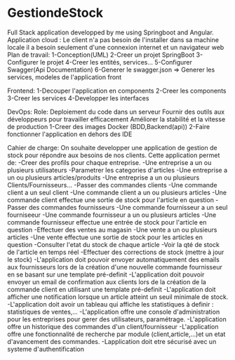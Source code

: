 # GestiondeStock
Full Stack application developped by me using Springboot and Angular.
Application cloud : Le client n'a pas besoin de l'installer dans sa machine locale
                    il a besoin seulement d'une connexion internet et un navigateur web
  Plan de travail:
1-Conception(UML)
2-Creer un projet SpringBoot
3-Configurer le projet
4-Creer les entités, services...
5-Configurer Swagger(Api Documentation)
6-Generer le swagger.json => Generer les services, modeles de l'application front

  Frontend:
1-Decouper l'application en components
2-Creer les components
3-Creer les services
4-Developper les interfaces

  DevOps:
Role: Deploiement du code dans un serveur
      Fournir des outils aux développeurs pour travailler efficacement
      Améliorer la stabilité et la vitesse de production
1-Creer des images Docker (BDD,Backend(api))
2-Faire fonctionner l'application en dehors des IDE

  Cahier de charge:
On souhaite developper une application de gestion de stock pour répondre aux besoins de nos
clients.
Cette application permet de:
-Creer des profils pour chaque entreprise.
-Une entreprise a un ou plusieurs utilisateurs
-Parametrer les categories d'articles
-Une entreprise a un ou plusieurs articles/produits
-Une entreprise a un ou plusieurs Clients/Fournisseurs...
-Passer des commandes clients
  -Une commande client a un seul client
  -Une commande client a un ou plusieurs articles
  -Une commande client effectue une sortie de stock pour l'article en
   question
-Passer des commandes fournisseurs
  -Une commande fournisseur a un seul fourniseeur
  -Une commande fournisseur a un ou plusieurs articles
  -Une commande fournisseur effectue une entrée de stock pour l'article en
   question
-Effectuer des ventes au magasin 
  -Une vente a un ou plusieurs articles
  -Une vente effectue une sortie de stock pour les articles en question
-Consulter l'etat du stock de chaque article
  -Voir la qté de stock de l'article en temps réel
  -Effectuer des corrections de stock (mettre à jour le stock)
-L'application doit pouvoir envoyer automatiquement des emails aux fournisseurs lors de la
création d'une nouvelle commande fournisseur en se basant sur une template pré-definit
-L'application doit pouvoir envoyer un email de confirmation aux clients lors de la 
création de la commande client en utilisant une template pré-definit
-L'application doit afficher une notification lorsque un article atteint un seuil
minimale de stock.
-L'application doit avoir un tableau qui affiche les statistiques à definir :
  statistiques de ventes,...
-L'application offre une console d'administration pour les entreprises pour gerer des
utilisateurs, paramétrage.
-L'application offre un historique des commandes d'un client/fournisseur
-L'application offre une fonctionnalité de recherche par module (client,article,...)et un 
etat d'avancement des commandes.
-Lapplication doit etre sécurisé avec un systeme d'authentification












